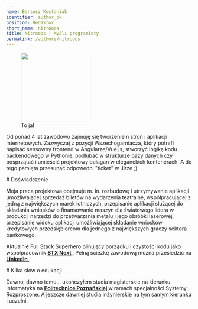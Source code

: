 ```yaml
---
name: Bartosz Kostaniak
identifier: author_bk
position: Redaktor
short_name: nitrooos
title: Nitrooos | Myśli programisty
permalink: /authors/nitrooos
---
```

<aside class="authors__image">
  <figure>
    <img
      src="{{ site.baseurl }}/assets/img/nitrooos.png"
      alt=""
      width="188"
      height="188" />
    <br />
    <figcaption class="authors__image-caption">To ja!</figcaption>
  </figure>
</aside>
<p>
  Od ponad 4 lat zawodowo zajmuję się tworzeniem stron i aplikacji
  internetowych. Zazwyczaj z pozycji Wszechogarniacza, który potrafi napisać
  sensowny frontend w Angularze/Vue.js, stworzyć logikę kodu backendowego w
  Pythonie, podłubać w strukturze bazy danych czy posprzątać i umieścić
  projektowy bałagan w eleganckich kontenerach. A do tego pamięta przesunąć
  odpowedni "ticket" w Jirze ;)
</p>
# Doświadczenie
<p>
  Moja praca projektowa obejmuje m. in. rozbudowę i utrzymywanie aplikacji
  umożliwającej sprzedaż biletów na wydarzenia teatralne, współpracującej z
  jedną z największych marek lotniczych, przepisanie aplikacji służącej do
  składania wniosków o finansowanie maszyn dla światowego lidera w produkcji
  narzędzi do przetwarzania metalu i jego obróbki laserowej, przepisanie
  widoku aplikacji umożliwiającej składanie wniosków kredytowych
  przedsiębiorcom dla jednego z największych graczy sektora bankowego.
</p>
<p>
  Aktualnie Full Stack Superhero pilnujący porządku i czystości kodu jako
  współpracownik
  <strong>
    <a
      href="https://stxnext.com"
      target="_blank">
      STX Next
    </a>
  </strong>.
  Pełną ścieżkę zawodową można prześledzić na
  <a
    href="https://www.linkedin.com/in/bartosz-kostaniak-623b8bb0/"
    target="_blank">
    <strong>LinkedIn</strong>
  </a>.
</p>
# Kilka słów o edukacji
<p>
  Dawno, dawno temu... ukończyłem studia magisterskie na kierunku informatyka
  na
  <strong>
    <a
      href="https://www.put.poznan.pl/"
      target="_blank">
      Politechnice Poznańskiej
    </a>
  </strong>
  w ramach specjalności Systemy Rozproszone. A jeszcze dawniej studia
  inżynierskie na tym samym kierunku i uczelni.
</p>
